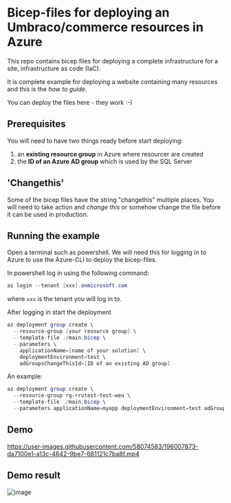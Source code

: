 # Bicep-files for deploying an Umbraco/commerce resources in Azure 
This repo contains bicep files for deploying a complete infrastructure for a site, infrastructure as code (IaC). 

It is complete example for deploying a website containing many resources and this is the _how to guide_. 

You can deploy the files here - they work :-)

## Prerequisites
You will need to have two things ready before start deploying:
1. an **existing resource group** in Azure where resourcer are created
2. the **ID of an Azure AD group** which is used by the SQL Server


## 'Changethis'
Some of the bicep files have the string "changethis" multiple places. You will need to take action and _change this_ or somehow change the file before it can be used in production.

## Running the example
Open a terminal such as powershell. We will need this for logging in to Azure to use the Azure-CLI to deploy the bicep-files.

In powershell log in using the following command:
```powershell
az login --tenant [xxx].onmicrosoft.com
```
where <code>xxx</code> is the tenant you will log in to.

After logging in start the deployment

```PowerShell 
az deployment group create \
  --resource-group [your resource group] \
  --template-file ./main.bicep \
  --parameters \
    applicationName=[name of your solution] \ 
    deploymentEnvironment=test \
    adGroupsChangeThisId=[ID of an existing AD group]
```

An example:
```PowerShell 
az deployment group create \
  --resource-group rg-rrutest-test-weu \
  --template-file ./main.bicep \
  --parameters applicationName=myapp deploymentEnvironment=test adGroupsChangeThisId=8e56e122-...
```

## Demo

https://user-images.githubusercontent.com/58074583/196007873-da7100e1-a13c-4642-9be7-681121c7ba8f.mp4

## Demo result

![image](https://user-images.githubusercontent.com/58074583/200167295-a8bd7058-ee54-449c-9a05-6a52ba376b10.png)


